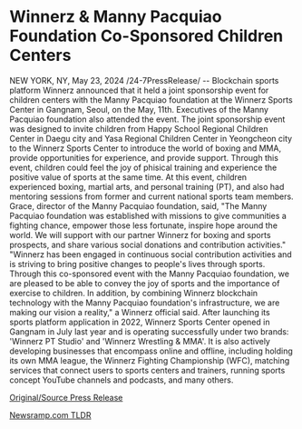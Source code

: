 # Winnerz & Manny Pacquiao Foundation Co-Sponsored Children Centers

NEW YORK, NY, May 23, 2024 /24-7PressRelease/ -- Blockchain sports platform Winnerz announced that it held a joint sponsorship event for children centers with the Manny Pacquiao foundation at the Winnerz Sports Center in Gangnam, Seoul, on the May, 11th. Executives of the Manny Pacquiao foundation also attended the event.  The joint sponsorship event was designed to invite children from Happy School Regional Children Center in Daegu city and Yasa Regional Children Center in Yeongcheon city to the Winnerz Sports Center to introduce the world of boxing and MMA, provide opportunities for experience, and provide support. Through this event, children could feel the joy of phisical training and experience the positive value of sports at the same time. At this event, children experienced boxing, martial arts, and personal training (PT), and also had mentoring sessions from former and current national sports team members.   Grace, director of the Manny Pacquiao foundation, said, "The Manny Pacquiao foundation was established with missions to give communities a fighting chance, empower those less fortunate, inspire hope around the world. We will support with our partner Winnerz for boxing and sports prospects, and share various social donations and contribution activities."  "Winnerz has been engaged in continuous social contribution activities and is striving to bring positive changes to people's lives through sports. Through this co-sponsored event with the Manny Pacquiao foundation, we are pleased to be able to convey the joy of sports and the importance of exercise to children. In addition, by combining Winnerz blockchain technology with the Manny Pacquiao foundation's infrastructure, we are making our vision a reality," a Winnerz official said.  After launching its sports platform application in 2022, Winnerz Sports Center opened in Gangnam in July last year and is operating successfully under two brands: 'Winnerz PT Studio' and 'Winnerz Wrestling & MMA'. It is also actively developing businesses that encompass online and offline, including holding its own MMA league, the Winnerz Fighting Championship (WFC), matching services that connect users to sports centers and trainers, running sports concept YouTube channels and podcasts, and many others. 

[Original/Source Press Release](https://www.24-7pressrelease.com/press-release/511059/winnerz-manny-pacquiao-foundation-co-sponsored-children-centers) 

[Newsramp.com TLDR](https://newsramp.com/None) 